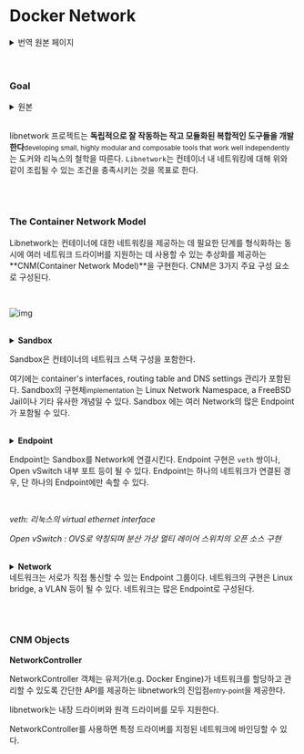 # Docker Network



<details>
<summary>번역 원본 페이지</summary>
<a href="https://github.com/moby/libnetwork/blob/master/docs/design.md" alt="libnetwork design"> libnetwork design </a>
</details>
<br/><br/>

### Goal


<details>
<summary>원본</summary>
libnetwork project will follow Docker and Linux philosophy of developing small, highly modular and composable tools that work well independently. Libnetwork aims to satisfy that composable need for Networking in Containers.
</details>

<br/>

libnetwork 프로젝트는 **독립적으로 잘 작동하는 작고 모듈화된 복합적인 도구들을 개발한다**<small>developing small, highly modular and composable tools that work well independently</small>는 도커와 리눅스의 철학을 따른다.
<code>Libnetwork</code>는 컨테이너 내 네트워킹에 대해 위와 같이 조립될 수 있는 조건을 충족시키는 것을 목표로 한다.

<br/><br/>

### The Container Network Model

Libnetwork는 컨테이너에 대한 네트워킹을 제공하는 데 필요한 단계를 형식화하는 동시에 여러 네트워크 드라이버를 지원하는 데 사용할 수 있는 추상화를 제공하는 **CNM(Container Network Model)**을 구현한다. CNM은 3가지 주요 구성 요소로 구성된다.

<br/>

![img](https://github.com/moby/libnetwork/raw/master/docs/cnm-model.jpg?raw=true)

<br/>

<details>
<summary><b>Sandbox</b></summary>
<p>
A Sandbox contains the configuration of a container's network stack. This includes management of the container's interfaces, routing table and DNS settings. An implementation of a Sandbox could be a Linux Network Namespace, a FreeBSD Jail or other similar concept. A Sandbox may contain <i>many</i> endpoints from <i>multiple</i> networks.
</p>
</details>

Sandbox은 컨테이너의 네트워크 스택 구성을 포함한다. 

여기에는 container's interfaces, routing table and DNS settings 관리가 포함된다. Sandbox의 구현체<small>implementation </small>는 Linux Network Namespace, a FreeBSD Jail이나 기타 유사한 개념일 수 있다. Sandbox 에는 여러 Network의 많은 Endpoint가 포함될 수 있다.

<br/>

<details>
<summary> <b>Endpoint</b> </summary>
<p>
An Endpoint joins a Sandbox to a Network. An implementation of an Endpoint could be a <code>veth</code> pair, an Open vSwitch internal port or similar. An Endpoint can belong to only one network and it can belong to only one Sandbox, if connected.
</p>
</details>

Endpoint는 Sandbox를 Network에 연결시킨다.
Endpoint 구현은 `veth` 쌍이나, Open vSwitch 내부 포트 등이 될 수 있다.
Endpoint는 하나의 네트워크가 연결된 경우, 단 하나의 Endpoint에만 속할 수 있다.

<br/>

*veth: 리눅스의 virtual ethernet interface*

*Open vSwitch : OVS로 약칭되며 분산 가상 멀티 레이어 스위치의 오픈 소스 구현*

<br/>

<details>
<summary> <b>Network</b> </summary>
<p>
A Network is a group of Endpoints that are able to communicate with each-other directly. An implementation of a Network could be a Linux bridge, a VLAN, etc. Networks consist of <i>many</i> endpoints.
</p>
</details>
네트워크는 서로가 직접 통신할 수 있는 Endpoint 그룹이다.
네트워크의 구현은 Linux bridge, a VLAN 등이 될 수 있다.
네트워크는 많은 Endpoint로 구성된다.

<br/><br/>

### CNM Objects

**NetworkController** 

NetworkController 객체는 유저가(e.g. Docker Engine)가 네트워크를 할당하고 관리할 수 있도록 간단한 API를 제공하는 libnetwork의 진입점<small>entry-point</small>을 제공한다. 

libnetwork는 내장 드라이버와 원격 드라이버를 모두 지원한다. 

NetworkController를 사용하면 특정 드라이버를 지정된 네트워크에 바인딩할 수 있다.













